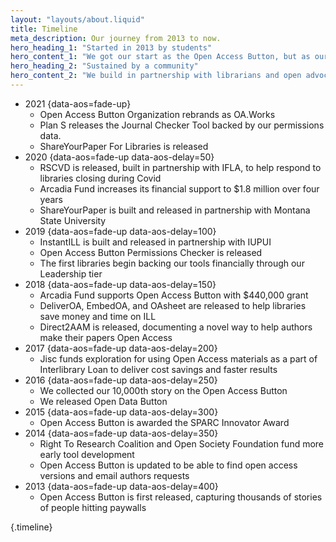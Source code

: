 ```yaml
---
layout: "layouts/about.liquid"
title: Timeline
meta_description: Our journey from 2013 to now.
hero_heading_1: "Started in 2013 by students"
hero_content_1: "We got our start as the Open Access Button, but as our tools grew, so did we. OA.Works is now the home of our tools."
hero_heading_2: "Sustained by a community"
hero_content_2: "We build in partnership with librarians and open advocates striving for a just and kind world. We’ve been fortunate to have the backing of generous funders."
---
```


* 2021 {data-aos=fade-up}
  - Open Access Button Organization rebrands as OA.Works
  - Plan S releases the Journal Checker Tool backed by our permissions data.
  - ShareYourPaper For Libraries is released
* 2020 {data-aos=fade-up data-aos-delay=50}
  - RSCVD is released, built in partnership with IFLA, to help respond to libraries closing during Covid
  - Arcadia Fund increases its financial support to $1.8 million over four years
  - ShareYourPaper is built and released in partnership with Montana State University
* 2019 {data-aos=fade-up data-aos-delay=100}
  - InstantILL is built and released in partnership with IUPUI
  - Open Access Button Permissions Checker is released
  - The first libraries begin backing our tools financially through our Leadership tier
* 2018 {data-aos=fade-up data-aos-delay=150}
  - Arcadia Fund supports Open Access Button with $440,000 grant
  - DeliverOA, EmbedOA, and OAsheet are released to help libraries save money and time on ILL
  - Direct2AAM is released, documenting a novel way to help authors make their papers Open Access
* 2017 {data-aos=fade-up data-aos-delay=200}
  - Jisc funds exploration for using Open Access materials as a part of Interlibrary Loan to deliver cost savings and faster results
* 2016 {data-aos=fade-up data-aos-delay=250}  
  - We collected our 10,000th story on the Open Access Button
  - We released Open Data Button
* 2015 {data-aos=fade-up data-aos-delay=300}
  - Open Access Button is awarded the SPARC Innovator Award
* 2014 {data-aos=fade-up data-aos-delay=350}
  - Right To Research Coalition and Open Society Foundation fund more early tool development
  - Open Access Button is updated to be able to find open access versions and email authors requests
* 2013 {data-aos=fade-up data-aos-delay=400}
  - Open Access Button is first released, capturing thousands of stories of people hitting paywalls

{.timeline}
